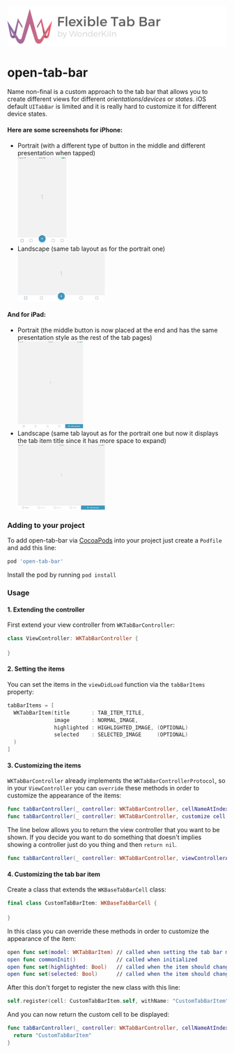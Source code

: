 ![Flexible Tab Bar Header](.repo/flexible-tab-bar-header.png)

# open-tab-bar
Name non-final is a custom approach to the tab bar that allows you to create different views for different *orientations*/*devices* or *states*. iOS default `UITabBar` is limited and it is really hard to customize it for different device states.

#### Here are some screenshots for iPhone:
- Portrait (with a different type of button in the middle and different presentation when tapped)
  <br>![](Images/iphone_p.png)
- Landscape (same tab layout as for the portrait one)
  <br>![](Images/iphone_l.png)

#### And for iPad:
- Portrait (the middle button is now placed at the end and has the same presentation style as the rest of the tab pages)
  <br>![](Images/ipad_p.png)
- Landscape (same tab layout as for the portrait one but now it displays the tab item title since it has more space to expand)
  <br>![](Images/ipad_l.png)


### Adding to your project

To add open-tab-bar via [CocoaPods](http://cocoapods.org/) into your project just create a `Podfile` and add this line:
```ruby
pod 'open-tab-bar'
```
Install the pod by running `pod install`

### Usage

#### 1. Extending the controller
First extend your view controller from `WKTabBarController`:

```swift
class ViewController: WKTabBarController {

}
```
#### 2. Setting the items
You can set the items in the `viewDidLoad` function via the `tabBarItems` property:

```swift
tabBarItems = [
  WKTabBarItem(title       : TAB_ITEM_TITLE,
               image       : NORMAL_IMAGE,
               highlighted : HIGHLIGHTED_IMAGE, (OPTIONAL)
               selected    : SELECTED_IMAGE     (OPTIONAL)
  )
]
```

#### 3. Customizing the items
`WKTabBarController` already implements the `WKTabBarControllerProtocol`, so in your `ViewController` you can `override` these methods in order to customize the appearance of the items:

```swift
func tabBarController(_ controller: WKTabBarController, cellNameAtIndex index: Int) -> WKTabBarCellName
func tabBarController(_ controller: WKTabBarController, customize cell: WKBaseTabBarCell, with item: WKTabBarItem, at index: Int)
```

The line below allows you to return the view controller that you want to be shown. If you decide you want to do something that doesn't implies showing a controller just do you thing and then `return nil`.
```swift
func tabBarController(_ controller: WKTabBarController, viewControllerAtIndex index: Int) -> UIViewController?
```

#### 4. Customizing the tab bar item

Create a class that extends the `WKBaseTabBarCell` class:
```swift
final class CustomTabBarItem: WKBaseTabBarCell {

}
```

In this class you can override these methods in order to customize the appearance of the item:
```swift
open func set(model: WKTabBarItem) // called when setting the tab bar model
open func commonInit()             // called when initialized
open func set(highlighted: Bool)   // called when the item should change its appearance on highlighted
open func set(selected: Bool)      // called when the item should change its appearance on selected
```

After this don't forget to register the new class with this line:
```swift
self.register(cell: CustomTabBarItem.self, withName: "CustomTabBarItem")
```

And you can now return the custom cell to be displayed:
```swift
func tabBarController(_ controller: WKTabBarController, cellNameAtIndex index: Int) -> WKTabBarCellName {
  return "CustomTabBarItem"
}
```
